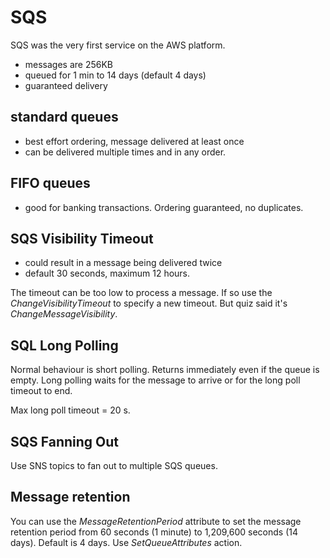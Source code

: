 # SQS

SQS was the very first service on the AWS platform.

- messages are 256KB
- queued for 1 min to 14 days (default 4 days)
- guaranteed delivery

## standard queues

- best effort ordering, message delivered at least once
- can be delivered multiple times and in any order.

## FIFO queues

- good for banking transactions. Ordering guaranteed, no duplicates.

## SQS Visibility Timeout

- could result in a message being delivered twice
- default 30 seconds, maximum 12 hours.

The timeout can be too low to process a message. If so use the *ChangeVisibilityTimeout* to specify a new timeout. But quiz said it's *ChangeMessageVisibility*.

## SQL Long Polling

Normal behaviour is short polling. Returns immediately even if the queue is empty.
Long polling waits for the message to arrive or for the long poll timeout to end.

Max long poll timeout = 20 s.

## SQS Fanning Out

Use SNS topics to fan out to multiple SQS queues.

## Message retention

You can use the *MessageRetentionPeriod* attribute to set the message retention period from 60 seconds (1 minute) to 1,209,600 seconds (14 days). Default is 4 days. Use *SetQueueAttributes* action.
